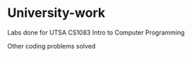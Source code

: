 # University-work

Labs done for UTSA 
CS1083 Intro to Computer Programming

Other coding problems solved
